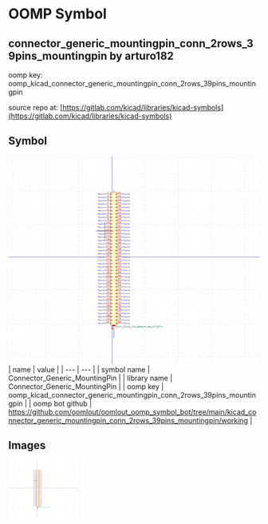# OOMP Symbol  
## connector_generic_mountingpin_conn_2rows_39pins_mountingpin  by arturo182  
  
oomp key: oomp_kicad_connector_generic_mountingpin_conn_2rows_39pins_mountingpin  
  
source repo at: [https://gitlab.com/kicad/libraries/kicad-symbols](https://gitlab.com/kicad/libraries/kicad-symbols)  
## Symbol  
  
[![working.png](working_600.png)](working.png)  
| name | value | 
| --- | --- | 
| symbol name | Connector_Generic_MountingPin | 
| library name | Connector_Generic_MountingPin | 
| oomp key | oomp_kicad_connector_generic_mountingpin_conn_2rows_39pins_mountingpin | 
| oomp bot github | https://github.com/oomlout/oomlout_oomp_symbol_bot/tree/main/kicad_connector_generic_mountingpin_conn_2rows_39pins_mountingpin/working | 
## Images  
  
[![working.png](working_140.png)](working.png)  
